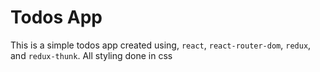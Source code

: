 # Todos App

This is a simple todos app created using, `react`, `react-router-dom`, `redux`, and `redux-thunk`. All styling done in css
